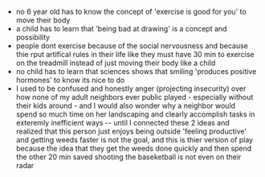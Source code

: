 * no 6 year old has to know the concept of 'exercise is good for you' to move their body
* a child has to learn that 'being bad at drawing' is a concept and possibility 
* people dont exercise because of the social nervousness and because thie rput artifical rules in their life like they must have 30 min to exercise on the treadmill instead of just moving their body like a child
* no child has to learn that sciences shows that smiling 'produces positive hormones' to know its nice to do
* I used to be confused and honestly anger (projecting insecurity) over how none of my adult neighbors ever public played - especially without their kids around - and I would also wonder why a neighbor would spend so much time on her landscaping and clearly accomplish tasks in exteremly inefficient ways -- until I connected these 2 ideas and realized that this person just enjoys being outside 'feeling productive' and getting weeds faster is not the goal, and this is thier version of play because the idea that they get the weeds done quickly and then spend the other 20 min saved shooting the baseketball is not even on their radar